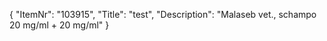 {
  "ItemNr": "103915",
  "Title": "test",
  "Description": "Malaseb vet., schampo 20 mg/ml + 20 mg/ml"
}